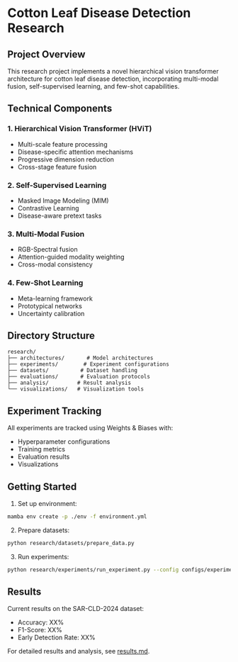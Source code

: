 # Cotton Leaf Disease Detection Research

## Project Overview

This research project implements a novel hierarchical vision transformer architecture for cotton leaf disease detection, incorporating multi-modal fusion, self-supervised learning, and few-shot capabilities.

## Technical Components

### 1. Hierarchical Vision Transformer (HViT)
- Multi-scale feature processing
- Disease-specific attention mechanisms
- Progressive dimension reduction
- Cross-stage feature fusion

### 2. Self-Supervised Learning
- Masked Image Modeling (MIM)
- Contrastive Learning
- Disease-aware pretext tasks

### 3. Multi-Modal Fusion
- RGB-Spectral fusion
- Attention-guided modality weighting
- Cross-modal consistency

### 4. Few-Shot Learning
- Meta-learning framework
- Prototypical networks
- Uncertainty calibration

## Directory Structure

```
research/
├── architectures/       # Model architectures
├── experiments/        # Experiment configurations
├── datasets/          # Dataset handling
├── evaluations/       # Evaluation protocols
├── analysis/         # Result analysis
└── visualizations/   # Visualization tools
```

## Experiment Tracking

All experiments are tracked using Weights & Biases with:
- Hyperparameter configurations
- Training metrics
- Evaluation results
- Visualizations

## Getting Started

1. Set up environment:
```bash
mamba env create -p ./env -f environment.yml
```

2. Prepare datasets:
```bash
python research/datasets/prepare_data.py
```

3. Run experiments:
```bash
python research/experiments/run_experiment.py --config configs/experiments/baseline.yaml
```

## Results

Current results on the SAR-CLD-2024 dataset:
- Accuracy: XX%
- F1-Score: XX%
- Early Detection Rate: XX%

For detailed results and analysis, see [results.md](./results.md).
